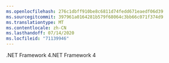 ```yaml
---
ms.openlocfilehash: 276c1dbff910be8c6811d74fedd671eaedf06d39
ms.sourcegitcommit: 397961a0164281b579f68064c3bb66c071f374d9
ms.translationtype: MT
ms.contentlocale: zh-CN
ms.lasthandoff: 07/14/2020
ms.locfileid: "71139946"
---
```

<span data-ttu-id="31b16-101">.NET Framework 4</span><span class="sxs-lookup"><span data-stu-id="31b16-101">.NET Framework 4</span></span>